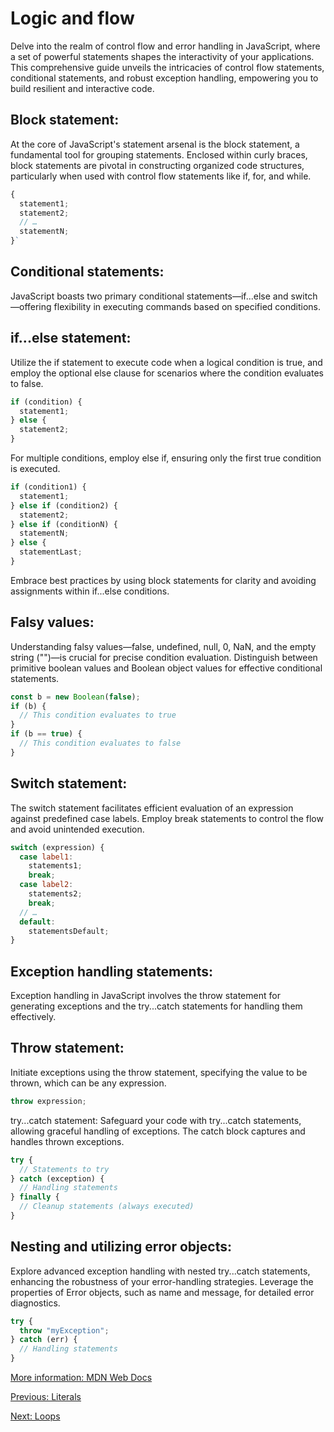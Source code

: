 # Logic and flow

Delve into the realm of control flow and error handling in JavaScript, where a set of powerful statements shapes the interactivity of your applications. This comprehensive guide unveils the intricacies of control flow statements, conditional statements, and robust exception handling, empowering you to build resilient and interactive code.

## Block statement:
At the core of JavaScript's statement arsenal is the block statement, a fundamental tool for grouping statements. Enclosed within curly braces, block statements are pivotal in constructing organized code structures, particularly when used with control flow statements like if, for, and while.

```javascript
{
  statement1;
  statement2;
  // …
  statementN;
}`
```

## Conditional statements:
JavaScript boasts two primary conditional statements—if...else and switch—offering flexibility in executing commands based on specified conditions.

## if...else statement:
Utilize the if statement to execute code when a logical condition is true, and employ the optional else clause for scenarios where the condition evaluates to false.

```javascript
if (condition) {
  statement1;
} else {
  statement2;
}
```

For multiple conditions, employ else if, ensuring only the first true condition is executed.

```javascript
if (condition1) {
  statement1;
} else if (condition2) {
  statement2;
} else if (conditionN) {
  statementN;
} else {
  statementLast;
}
```

Embrace best practices by using block statements for clarity and avoiding assignments within if...else conditions.

## Falsy values:
Understanding falsy values—false, undefined, null, 0, NaN, and the empty string ("")—is crucial for precise condition evaluation. Distinguish between primitive boolean values and Boolean object values for effective conditional statements.

```javascript
const b = new Boolean(false);
if (b) {
  // This condition evaluates to true
}
if (b == true) {
  // This condition evaluates to false
}
```

## Switch statement:
The switch statement facilitates efficient evaluation of an expression against predefined case labels. Employ break statements to control the flow and avoid unintended execution.

```javascript
switch (expression) {
  case label1:
    statements1;
    break;
  case label2:
    statements2;
    break;
  // …
  default:
    statementsDefault;
}
```

## Exception handling statements:
Exception handling in JavaScript involves the throw statement for generating exceptions and the try...catch statements for handling them effectively.

## Throw statement:
Initiate exceptions using the throw statement, specifying the value to be thrown, which can be any expression.

```javascript
throw expression;
```

try...catch statement:
Safeguard your code with try...catch statements, allowing graceful handling of exceptions. The catch block captures and handles thrown exceptions.

```javascript
try {
  // Statements to try
} catch (exception) {
  // Handling statements
} finally {
  // Cleanup statements (always executed)
}
```

## Nesting and utilizing error objects:
Explore advanced exception handling with nested try...catch statements, enhancing the robustness of your error-handling strategies. Leverage the properties of Error objects, such as name and message, for detailed error diagnostics.

```javascript
try {
  throw "myException";
} catch (err) {
  // Handling statements
}
```

[More information: MDN Web Docs](https://developer.mozilla.org/en-US/docs/Web/JavaScript/Guide/Grammar_and_types#literals) 

[Previous: Literals](literals)

[Next: Loops](loops)
